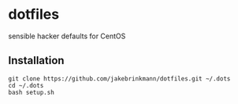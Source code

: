 # dotfiles
sensible hacker defaults for CentOS

## Installation 

    git clone https://github.com/jakebrinkmann/dotfiles.git ~/.dots
    cd ~/.dots
    bash setup.sh
